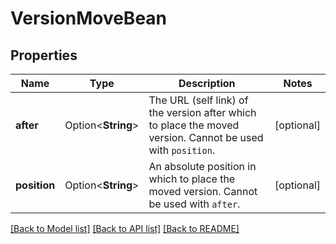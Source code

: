 # VersionMoveBean

## Properties

Name | Type | Description | Notes
------------ | ------------- | ------------- | -------------
**after** | Option<**String**> | The URL (self link) of the version after which to place the moved version. Cannot be used with `position`. | [optional]
**position** | Option<**String**> | An absolute position in which to place the moved version. Cannot be used with `after`. | [optional]

[[Back to Model list]](../README.md#documentation-for-models) [[Back to API list]](../README.md#documentation-for-api-endpoints) [[Back to README]](../README.md)


